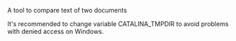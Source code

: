 A tool to compare text of two documents

It's recommended to change variable CATALINA_TMPDIR
to avoid problems with denied access on Windows.
